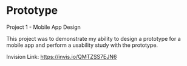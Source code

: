 # Prototype
Project 1 - Mobile App Design

This project was to demonstrate my ability to design a prototype for a mobile app and perform a usability study with
the prototype.

Invision Link: https://invis.io/QMTZSS7EJN6
